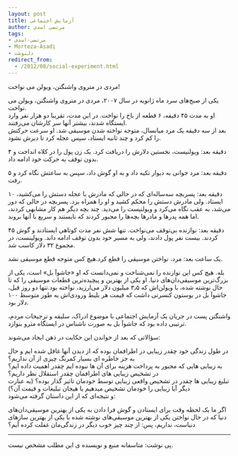 ```yaml
---
layout: post
title: آزمایش اجتماعی
author: مرتضی اسدی
tags:
- مرتضی-اسدی
- Morteza-Asadi
- دلنوشت
redirect_from:
  - /2012/08/social-experiment.html
---
```

  
  
مردی در متروی واشنگتن، ویولن می نواخت!  
  
یکی از صبح‌های سرد ماه ژانویه در سال ۲۰۰۷، مردی در متروی واشنگتن، ویولن می نواخت.  
او به مدت ۴۵ دقیقه، ۶ قطعه از باخ را نواخت. در این مدت، تقریبا دو هزار نفر وارد ایستگاه شدند، بیشتر آنها سر کارشان می‌رفتند.  
بعد از سه دقیقه یک مرد میانسال، متوجه نواخته شدن موسیقی شد. او سرعت حرکتش را کم کرد و چند ثانیه ایستاد، سپس عجله کرد تا دیرش نشود.  




۴ دقیقه بعد: ویولنیست، نخستین دلارش را دریافت کرد. یک زن پول را در کلاه انداخت و بدون توقف به حرکت خود ادامه داد.  
  
۵ دقیقه بعد: مرد جوانی به دیوار تکیه داد و به او گوش داد، سپس به ساعتش نگاه کرد و رفت.  
  
۱۰ دقیقه بعد: پسربچه سه‌ساله‌ای که در حالی که مادرش با عجله دستش را می‌کشید، ایستاد. ولی مادرش دستش را محکم کشید و او را همراه برد. پسربچه در حالی که دور می‌شد، به عقب نگاه می‌کرد و ویولنیست را می‌دید. چند بچه دیگر هم کار مشابهی کردند، اما همه پدرها و مادرها بچه‌ها را مجبور کردند که نایستند و سریع با آنها بروند.  
  
۴۵ دقیقه بعد: نوازنده بی‌توقف می‌نواخت. تنها شش نفر مدت کوتاهی ایستادند و گوش کردند. بیست نفر پول دادند، ولی به مسیر خود بدون توقف ادامه داند. ویولینست، در مجموع ۳۲ دلار کاسب شد.  
  
یک ساعت بعد: مرد، نواختن موسیقی را قطع کرد.هیچ کس متوجه قطع موسیقی نشد.  
  
بله. هیچ کس این نوازنده را نمی‌شناخت و نمی‌دانست که او «جاشوآ بل» است، یکی از بزرگ‌ترین موسیقی‌دان‌های دنیا. او یکی از بهترین و پیچیده‌ترین قطعات موسیقی را که تا حال نوشته شده، با ویولن‌اش که ۳٫۵ میلیون دلار می‌ارزید، نواخته بود.تنها دو روز قبل، جاشوآ بل در بوستون کنسرتی داشت که قیمت هر بلیط ورودی‌اش به طور متوسط ۱۰۰ دلار بود.  
  
واشنگتن پست در جریان یک آزمایش اجتماعی با موضوع ادراک، سلیقه و ترجیحات مردم، ترتیبی داده بود که جاشوآ بل به صورت ناشناس در ایستگاه مترو بنوازد.  
  
سؤالاتی که بعد از خواندن این حکایت در ذهن ایجاد می‌شوند:  
  
در طول زندگی خود چقدر زیبایی در اطرافمان بوده که از دیدن آنها غافل شده ایم و حال به جز خاطره ای بسیار کمرنگ چیزی از آن نداریم؟  
به زیبایی هایی که مجبور به پرداخت هزینه برای آن ها نبوده ایم چقدر اهمیت داده ایم؟  
در تشخیص زیبایی های اطرافمان چقدر استقلال نظر داریم؟  
تبلیغ زیبایی ها چقدر در تشخیص واقعی زیبایی توسط خودمان تاثیر گذار بوده؟ (به عبارت دیگر آیا زیبایی را خودمان تشخیص میدهیم یا هیجان تبلیغات و قیمت آن؟)  
و نتیجه‌ای که از این داستان گرفته می‌شود:  
  
اگر ما یک لحظه وقت برای ایستادن و گوش فرا دادن به یکی از بهترین موسیقی‌دان‌های دنیا که در حال نواختن یکی از بهترین موسیقی‌های نوشته شده با یکی از بهترین سازهای دنیاست، نداریم، پس: از چند چیز خوب دیگر در زندگی‌مان غفلت کرده آیم؟  
* * *
پی نوشت: متاسفانه منبع و نویسنده ی این مطلب مشخص نیست.
